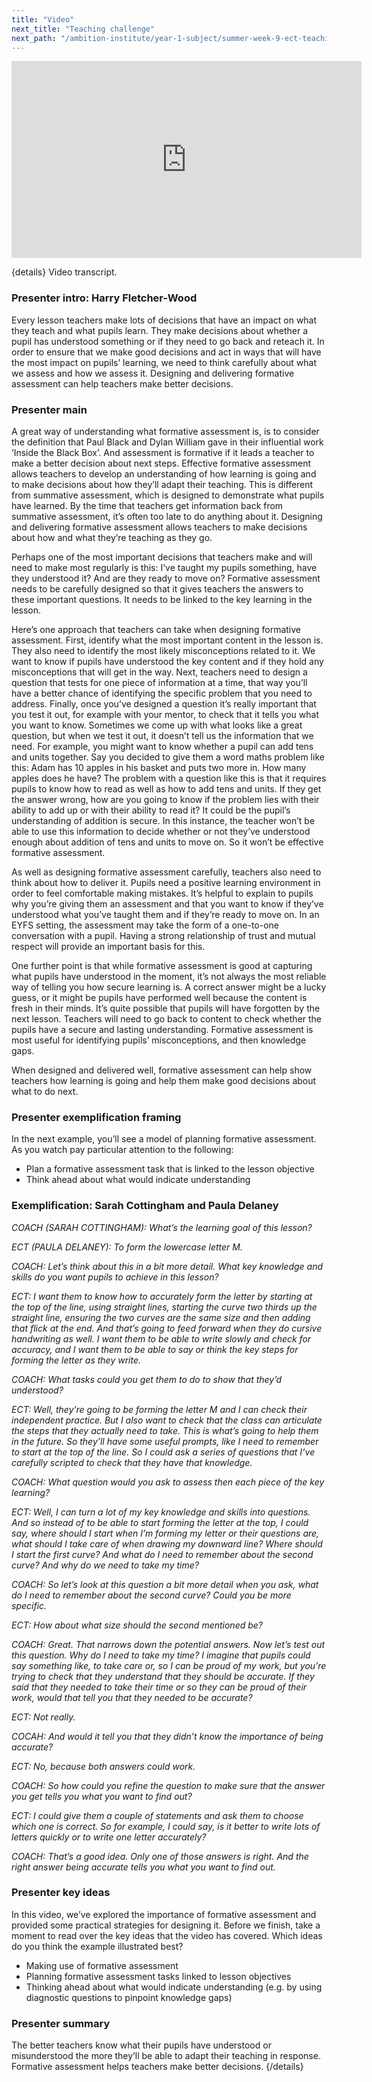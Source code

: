 ```yaml
---
title: "Video"
next_title: "Teaching challenge"
next_path: "/ambition-institute/year-1-subject/summer-week-9-ect-teaching-challenge"
---
```


<iframe width="560" height="315" src="https://www.youtube.com/embed/h6xmvKr05F4" title="YouTube video player" frameborder="0" allow="accelerometer; autoplay; clipboard-write; encrypted-media; gyroscope; picture-in-picture; web-share" allowfullscreen></iframe>

{details}
Video transcript.

### Presenter intro: Harry Fletcher-Wood

Every lesson teachers make lots of decisions that have an impact on what they teach
and what pupils learn. They make decisions about whether a pupil has understood something
or if they need to go back and reteach it. In order to ensure that we make good decisions
and act in ways that will have the most impact on pupils’ learning, we need to think
carefully about what we assess and how we assess it. Designing and delivering formative
assessment can help teachers make better decisions.

### Presenter main

A great way of understanding what formative assessment is, is to consider the definition that Paul Black and Dylan William gave in their influential
work ‘Inside the Black Box’. And assessment is formative if it leads a teacher to
make a better decision about next steps. Effective formative assessment allows teachers
to develop an understanding of how learning is going and to make decisions about
how they’ll adapt their teaching. This is different from summative assessment, which
is designed to demonstrate what pupils have learned. By the time that teachers get
information back from summative assessment, it’s often too late to do anything about
it. Designing and delivering formative assessment allows teachers to make decisions
about how and what they’re teaching as they go.

Perhaps one of the most important decisions that teachers make and will need to make most regularly is this: I’ve taught my pupils something, have they understood it? And are they ready to move on? Formative assessment needs to be carefully designed so that it gives teachers the answers to these important questions. It needs to be linked to the key learning in the lesson.

Here’s one approach that teachers can take when designing formative assessment. First, identify what the most important content in the lesson is. They also need to identify the most likely misconceptions related to it. We want to know if pupils have understood the key content and if they hold any misconceptions that will get in the way. Next, teachers need to design a question that tests for one piece of information at a time, that way you’ll have a better chance of identifying the specific problem that you need to address. Finally, once you’ve designed a question it’s really important that you test it out, for example with your mentor, to check that it tells you what you want to know. Sometimes we come up with what looks like a great question, but when we test it out, it doesn’t tell us the information that we need. For example, you might want to know whether a pupil can add tens and units together. Say you decided to give them a word maths problem like this: Adam has 10 apples in his basket and puts two more in. How many apples does he have? The problem with a question like this is that it requires pupils to know how to read as well as how to add tens and units. If they get the answer wrong, how are you going to know if the problem lies with their ability to add up or with their ability to read it? It could be the pupil’s understanding of addition is secure. In this instance, the teacher won’t be able to use this information to decide whether or not they’ve understood enough about addition of tens and units to move on. So it won’t be effective formative assessment.

As well as designing formative assessment carefully, teachers also need to think about how to deliver it. Pupils need a positive learning environment in order to feel comfortable making mistakes. It’s helpful to explain to pupils why you’re giving them an assessment and that you want to know if they’ve understood what you’ve taught them and if they’re ready to move on. In an EYFS setting, the assessment may take the form of a one-to-one conversation with a pupil. Having a strong relationship of trust and mutual respect will provide an important basis for this.

One further point is that while formative assessment is good at capturing what pupils have understood in the moment, it’s not always the most reliable way of telling you how secure learning is. A correct answer might be a lucky guess, or it might be pupils have performed well because the content is fresh in their minds. It’s quite possible that pupils will have forgotten by the next lesson. Teachers will need to go back to content to check whether the pupils have a secure and lasting understanding. Formative assessment is most useful for identifying pupils’ misconceptions, and then knowledge gaps.

When designed and delivered well, formative assessment can help show teachers how learning is going and help them make good decisions about what to do next.

### Presenter exemplification framing

In the next example, you’ll see a model of planning formative assessment. As you
watch pay particular attention to the following:

- Plan a formative assessment task that is linked to the lesson objective
- Think ahead about what would indicate understanding

### Exemplification: Sarah Cottingham and Paula Delaney

_COACH (SARAH COTTINGHAM): What’s the learning goal of this lesson?_

_ECT (PAULA DELANEY): To form the lowercase letter M._

_COACH: Let’s think about this in a bit more detail. What key knowledge and skills do you want pupils to achieve in this lesson?_

_ECT: I want them to know how to accurately form the letter by starting at the top of the line, using straight lines, starting the curve two thirds up the straight line, ensuring the two curves are the same size and then adding that flick at the end. And that’s going to feed forward when they do cursive handwriting as well. I want them to be able to write slowly and check for accuracy, and I want them to be able to say or think the key steps for forming the letter as they write._

_COACH: What tasks could you get them to do to show that they’d understood?_

_ECT: Well, they’re going to be forming the letter M and I can check their independent practice. But I also want to check that the class can articulate the steps that they actually need to take. This is what’s going to help them in the future. So they’ll have some useful prompts, like I need to remember to start at the top of the line. So I could ask a series of questions that I’ve carefully scripted to check that they have that knowledge._

_COACH: What question would you ask to assess then each piece of the key learning?_

_ECT: Well, I can turn a lot of my key knowledge and skills into questions. And so instead of to be able to start forming the letter at the top, I could say, where should I start when I’m forming my letter or their questions are, what should I take care of when drawing my downward line? Where should I start the first curve? And what do I need to remember about the second curve? And why do we need to take my time?_

_COACH: So let’s look at this question a bit more detail when you ask, what do I need to remember about the second curve? Could you be more specific._

_ECT: How about what size should the second mentioned be?_

_COACH: Great. That narrows down the potential answers. Now let’s test out this question. Why do I need to take my time? I imagine that pupils could say something like, to take care or, so I can be proud of my work, but you’re trying to check that they understand that they should be accurate. If they said that they needed to take their time or so they can be proud of their work, would that tell you that they needed to be accurate?_

_ECT: Not really._

_COCAH: And would it tell you that they didn’t know the importance of being accurate?_

_ECT: No, because both answers could work._

_COACH: So how could you refine the question to make sure that the answer you get tells you what you want to find out?_

_ECT: I could give them a couple of statements and ask them to choose which one is correct. So for example, I could say, is it better to write lots of letters quickly or to write one letter accurately?_

_COACH: That’s a good idea. Only one of those answers is right. And the right answer being accurate tells you what you want to find out._

### Presenter key ideas

In this video, we’ve explored the importance of formative assessment and
provided some practical strategies for designing it. Before we finish, take a
moment to read over the key ideas that the video has covered. Which ideas do you
think the example illustrated best?

- Making use of formative assessment
- Planning formative assessment tasks linked to lesson objectives
- Thinking ahead about what would indicate understanding (e.g. by using diagnostic questions to pinpoint knowledge gaps)

### Presenter summary

The better teachers know what their pupils have understood or misunderstood the more
they’ll be able to adapt their teaching in response. Formative assessment helps teachers
make better decisions. {/details}
